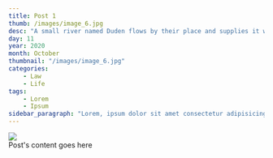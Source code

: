 ```yaml
---
title: Post 1
thumb: /images/image_6.jpg
desc: "A small river named Duden flows by their place and supplies it with the necessary regelialia."
day: 11
year: 2020
month: October
thumbnail: "/images/image_6.jpg"
categories:
    - Law
    - Life
tags:
    - Lorem
    - Ipsum
sidebar_paragraph: "Lorem, ipsum dolor sit amet consectetur adipisicing elit. Culpa aliquid autem ut, dolores explicabo magnam?"
---
```


<img src="/images/image_5.jpg" style="max-width: 100%;"> <br>
Post's content goes here
